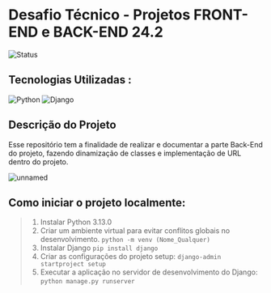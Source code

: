# Desafio Técnico - Projetos FRONT-END e BACK-END 24.2

![Status](http://img.shields.io/static/v1?label=STATUS&message=EM%20DESENVOLVIMENTO&color=GREEN&style=for-the-badge)

## Tecnologias Utilizadas :
![Python](https://img.shields.io/badge/Python-FFD43B?style=for-the-badge&logo=python&logoColor=blue)
![Django](https://img.shields.io/badge/Django-092E20?style=for-the-badge&logo=django&logoColor=green)

## Descrição do Projeto
Esse repositório tem a finalidade de realizar e documentar a parte Back-End do projeto, fazendo dinamização de classes e implementação de URL dentro do projeto.

![unnamed](https://github.com/user-attachments/assets/56ecaa47-7c34-4102-a511-d976c32b2c87)

## Como iniciar o projeto localmente:
> 1. Instalar Python 3.13.0
> 2. Criar um ambiente virtual para evitar conflitos globais no desenvolvimento.
  `python -m venv (Nome_Qualquer)`
> 3. Instalar Django 
    `pip install django`
> 4. Criar as configurações do projeto setup:
    `django-admin startproject setup`
> 5. Executar a aplicação no servidor de desenvolvimento do Django:
    `python manage.py runserver`

